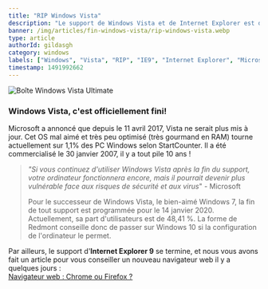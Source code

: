 ```yaml
---
title: "RIP Windows Vista"
description: "Le support de Windows Vista et de Internet Explorer est désormais fini"
banner: /img/articles/fin-windows-vista/rip-windows-vista.webp
type: article
authorId: gildasgh
category: windows
labels: ["Windows", "Vista", "RIP", "IE9", "Internet Explorer", "Microsoft"]
timestamp: 1491992662
---
```


 ![Boîte Windows Vista Ultimate](/img/articles/fin-windows-vista/boite-windows-vista-ultimate_00FA000000043641.webp)

### Windows Vista, c'est officiellement fini!

 Microsoft a annoncé que depuis le 11 avril 2017, Vista ne serait plus mis à jour. Cet OS mal aimé et très peu optimisé (très gourmand en RAM) tourne actuellement sur 1,1% des PC Windows selon StartCounter. Il a été commercialisé le 30 janvier 2007, il y a tout pile 10 ans !

 
>  *"Si vous continuez d'utiliser Windows Vista après la fin du support, votre ordinateur fonctionnera encore, mais il pourrait devenir plus vulnérable face aux risques de sécurité et aux virus*" - Microsoft
> 
>   Pour le successeur de Windows Vista, le bien-aimé Windows 7, la fin de tout support est programmée pour le 14 janvier 2020. Actuellement, sa part d'utilisateurs est de 48,41 %. La forme de Redmont conseille donc de passer sur Windows 10 si la configuration de l'ordinateur le permet.

 Par ailleurs, le support d'**Internet Explorer 9** se termine, et nous vous avons fait un article pour vous conseiller un nouveau navigateur web il y a quelques jours :  
 [Navigateur web : Chrome ou Firefox ?](/article/chrome-ou-firefox) 
